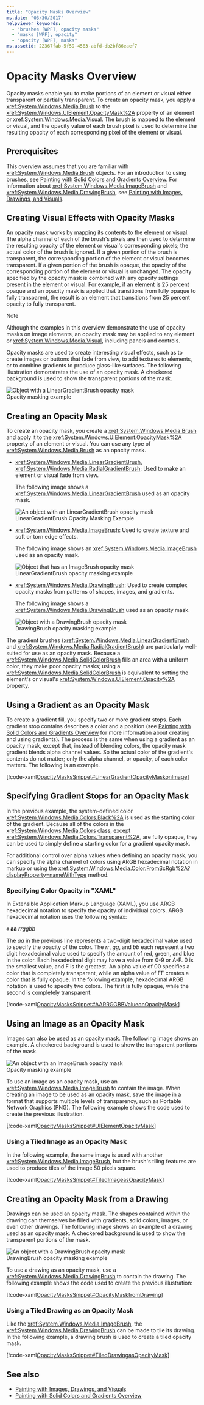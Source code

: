 ```yaml
---
title: "Opacity Masks Overview"
ms.date: "03/30/2017"
helpviewer_keywords: 
  - "brushes [WPF], opacity masks"
  - "masks [WPF], opacity"
  - "opacity [WPF], masks"
ms.assetid: 22367fab-5f59-4583-abfd-db2bf86eaef7
---
```

# Opacity Masks Overview
Opacity masks enable you to make portions of an element or visual either transparent or partially transparent. To create an opacity mask, you apply a <xref:System.Windows.Media.Brush> to the <xref:System.Windows.UIElement.OpacityMask%2A> property of an element or <xref:System.Windows.Media.Visual>.  The brush is mapped to the element or visual, and the opacity value of each brush pixel is used to determine the resulting opacity of each corresponding pixel of the element or visual.  
  
<a name="prereqs"></a>
## Prerequisites  
 This overview assumes that you are familiar with <xref:System.Windows.Media.Brush> objects. For an introduction to using brushes, see [Painting with Solid Colors and Gradients Overview](painting-with-solid-colors-and-gradients-overview.md). For information about <xref:System.Windows.Media.ImageBrush> and <xref:System.Windows.Media.DrawingBrush>, see [Painting with Images, Drawings, and Visuals](painting-with-images-drawings-and-visuals.md).  
  
<a name="opacitymasks"></a>
## Creating Visual Effects with Opacity Masks  
 An opacity mask works by mapping its contents to the element or visual. The alpha channel of each of the brush's pixels are then used to determine the resulting opacity of the element or visual's corresponding pixels; the actual color of the brush is ignored. If a given portion of the brush is transparent, the corresponding portion of the element or visual becomes transparent. If a given portion of the brush is opaque, the opacity of the corresponding portion of the element or visual is unchanged. The opacity specified by the opacity mask is combined with any opacity settings present in the element or visual. For example, if an element is 25 percent opaque and an opacity mask is applied that transitions from fully opaque to fully transparent, the result is an element that transitions from 25 percent opacity to fully transparent.  
  
> [!NOTE]
> Although the examples in this overview demonstrate the use of opacity masks on image elements, an opacity mask may be applied to any element or <xref:System.Windows.Media.Visual>, including panels and controls.  
  
 Opacity masks are used to create interesting visual effects, such as to create images or buttons that fade from view, to add textures to elements, or to combine gradients to produce glass-like surfaces. The following illustration demonstrates the use of an opacity mask. A checkered background is used to show the transparent portions of the mask.  
  
 ![Object with a LinearGradientBrush opacity mask](./media/wcpsdk-graphicsmm-opacitymask-imageexample.png "wcpsdk_graphicsmm_opacitymask_imageexample")  
Opacity masking example  
  
<a name="creatingopacitymasks"></a>
## Creating an Opacity Mask  
 To create an opacity mask, you create a <xref:System.Windows.Media.Brush> and apply it to the <xref:System.Windows.UIElement.OpacityMask%2A> property of an element or visual. You can use any type of <xref:System.Windows.Media.Brush> as an opacity mask.  
  
- <xref:System.Windows.Media.LinearGradientBrush>, <xref:System.Windows.Media.RadialGradientBrush>: Used to make an element or visual fade from view.  
  
     The following image shows a <xref:System.Windows.Media.LinearGradientBrush> used as an opacity mask.  
  
     ![An object with an LinearGradientBrush opacity mask](./media/wcpsdk-graphicsmm-brushes-lineagradientopacitymasksingle.jpg "wcpsdk_graphicsmm_brushes_lineagradientopacitymasksingle")  
LinearGradientBrush Opacity Masking Example  
  
- <xref:System.Windows.Media.ImageBrush>: Used to create texture and soft or torn edge effects.  
  
     The following image shows an <xref:System.Windows.Media.ImageBrush> used as an opacity mask.  
  
     ![Object that has an ImageBrush opacity mask](./media/wcpsdk-graphicsmm-brushes-imageasopacitymasksingle.jpg "wcpsdk_graphicsmm_brushes_imageasopacitymasksingle")  
LinearGradientBrush opacity masking example  
  
- <xref:System.Windows.Media.DrawingBrush>: Used to create complex opacity masks from patterns of shapes, images, and gradients.  
  
     The following image shows a <xref:System.Windows.Media.DrawingBrush> used as an opacity mask.  
  
     ![Object with a DrawingBrush opacity mask](./media/wcpsdk-drawingbrushasopacitymask-single.jpg "wcpsdk_drawingbrushasopacitymask_single")  
DrawingBrush opacity masking example  
  
 The gradient brushes (<xref:System.Windows.Media.LinearGradientBrush> and <xref:System.Windows.Media.RadialGradientBrush>) are particularly well-suited for use as an opacity mask. Because a <xref:System.Windows.Media.SolidColorBrush> fills an area with a uniform color, they make poor opacity masks; using a <xref:System.Windows.Media.SolidColorBrush> is equivalent to setting the element's or visual's <xref:System.Windows.UIElement.Opacity%2A> property.  
  
<a name="creatingopacitymaskswithgradients"></a>
## Using a Gradient as an Opacity Mask  
 To create a gradient fill, you specify two or more gradient stops. Each gradient stop contains describes a color and a position (see [Painting with Solid Colors and Gradients Overview](painting-with-solid-colors-and-gradients-overview.md) for more information about creating and using gradients). The process is the same when using a gradient as an opacity mask, except that, instead of blending colors, the opacity mask gradient blends alpha channel values. So the actual color of the gradient's contents do not matter; only the alpha channel, or opacity, of each color matters. The following is an example.  
  
 [!code-xaml[OpacityMasksSnippet#LinearGradientOpacityMaskonImage](~/samples/snippets/csharp/VS_Snippets_Wpf/OpacityMasksSnippet/CS/GradientBrushExample.xaml#lineargradientopacitymaskonimage)]  
  
<a name="specifyinggradientcolors"></a>
## Specifying Gradient Stops for an Opacity Mask  
 In the previous example, the system-defined color <xref:System.Windows.Media.Colors.Black%2A> is used as the starting color of the gradient. Because all of the colors in the <xref:System.Windows.Media.Colors> class, except <xref:System.Windows.Media.Colors.Transparent%2A>, are fully opaque, they can be used to simply define a starting color for a gradient opacity mask.  
  
 For additional control over alpha values when defining an opacity mask, you can specify the alpha channel of colors using ARGB hexadecimal notation in markup or using the <xref:System.Windows.Media.Color.FromScRgb%2A?displayProperty=nameWithType> method.  
  
<a name="argbsyntax"></a>
### Specifying Color Opacity in "XAML"  
 In Extensible Application Markup Language (XAML), you use  ARGB hexadecimal notation to specify the opacity of individual colors. ARGB hexadecimal notation uses the following syntax:  
  
 `#` **aa** *rrggbb*  
  
 The *aa* in the previous line represents a two-digit hexadecimal value used to specify the opacity of the color. The *rr*, *gg*, and *bb* each represent a two digit hexadecimal value used to specify the amount of red, green, and blue in the color. Each hexadecimal digit may have a value from 0-9 or A-F. 0 is the smallest value, and F is the greatest. An alpha value of 00 specifies a color that is completely transparent, while an alpha value of FF creates a color that is fully opaque.  In the following example, hexadecimal ARGB notation is used to specify two colors. The first is fully opaque, while the second is completely transparent.  
  
 [!code-xaml[OpacityMasksSnippet#AARRGGBBValueonOpacityMask](~/samples/snippets/csharp/VS_Snippets_Wpf/OpacityMasksSnippet/CS/GradientBrushExample.xaml#aarrggbbvalueonopacitymask)]  
  
<a name="usingimageasopacitymask"></a>
## Using an Image as an Opacity Mask  
 Images can also be used as an opacity mask. The following image shows an example. A checkered background is used to show the transparent portions of the mask.  
  
 ![An object with an ImageBrush opacity mask](./media/wcpsdk-graphicsmm-imageasopacitymask.png "wcpsdk_graphicsmm_imageasopacitymask")  
Opacity masking example  
  
 To use an image as an opacity mask, use an <xref:System.Windows.Media.ImageBrush> to contain the image. When creating an image to be used as an opacity mask, save the image in a format that supports multiple levels of transparency, such as Portable Network Graphics (PNG). The following example shows the code used to create the previous illustration.  
  
 [!code-xaml[OpacityMasksSnippet#UIElementOpacityMask](~/samples/snippets/csharp/VS_Snippets_Wpf/OpacityMasksSnippet/CS/ImageBrushExample.xaml#uielementopacitymask)]  
  
<a name="tilingimageopacitymask"></a>
### Using a Tiled Image as an Opacity Mask  
 In the following example, the same image is used with another <xref:System.Windows.Media.ImageBrush>, but the brush's tiling features are used to produce tiles of the image 50 pixels square.  
  
 [!code-xaml[OpacityMasksSnippet#TiledImageasOpacityMask](~/samples/snippets/csharp/VS_Snippets_Wpf/OpacityMasksSnippet/CS/ImageBrushExample.xaml#tiledimageasopacitymask)]  
  
<a name="drawingbrushasopacitymask"></a>
## Creating an Opacity Mask from a Drawing  
 Drawings can be used an opacity mask. The shapes contained within the drawing can themselves be filled with gradients, solid colors, images, or even other drawings. The following image shows an example of a drawing used as an opacity mask. A checkered background is used to show the transparent portions of the mask.  
  
 ![An object with a DrawingBrush opacity mask](./media/wcpsdk-drawingbrushasopacitymask.png "wcpsdk_drawingbrushasopacitymask")  
DrawingBrush opacity masking example  
  
 To use a drawing as an opacity mask, use a <xref:System.Windows.Media.DrawingBrush> to contain the drawing. The following example shows the code used to create the previous illustration:  
  
 [!code-xaml[OpacityMasksSnippet#OpacityMaskfromDrawing](~/samples/snippets/csharp/VS_Snippets_Wpf/OpacityMasksSnippet/CS/DrawingBrushExample.xaml#opacitymaskfromdrawing)]  
  
<a name="tileddrawingbrush"></a>
### Using a Tiled Drawing as an Opacity Mask  
 Like the <xref:System.Windows.Media.ImageBrush>, the <xref:System.Windows.Media.DrawingBrush> can be made to tile its drawing. In the following example, a drawing brush is used to create a tiled opacity mask.  
  
 [!code-xaml[OpacityMasksSnippet#TiledDrawingasOpacityMask](~/samples/snippets/csharp/VS_Snippets_Wpf/OpacityMasksSnippet/CS/DrawingBrushExample.xaml#tileddrawingasopacitymask)]  
  
## See also

- [Painting with Images, Drawings, and Visuals](painting-with-images-drawings-and-visuals.md)
- [Painting with Solid Colors and Gradients Overview](painting-with-solid-colors-and-gradients-overview.md)

